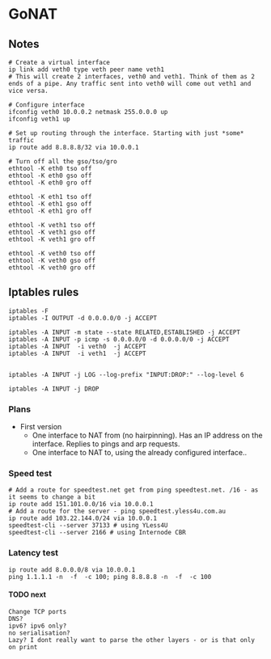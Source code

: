 # GoNAT

## Notes
```
# Create a virtual interface
ip link add veth0 type veth peer name veth1
# This will create 2 interfaces, veth0 and veth1. Think of them as 2 ends of a pipe. Any traffic sent into veth0 will come out veth1 and vice versa.

# Configure interface
ifconfig veth0 10.0.0.2 netmask 255.0.0.0 up
ifconfig veth1 up

# Set up routing through the interface. Starting with just *some* traffic
ip route add 8.8.8.8/32 via 10.0.0.1

# Turn off all the gso/tso/gro
ethtool -K eth0 tso off
ethtool -K eth0 gso off
ethtool -K eth0 gro off

ethtool -K eth1 tso off
ethtool -K eth1 gso off
ethtool -K eth1 gro off

ethtool -K veth1 tso off
ethtool -K veth1 gso off
ethtool -K veth1 gro off

ethtool -K veth0 tso off
ethtool -K veth0 gso off
ethtool -K veth0 gro off

```

## Iptables rules
```
iptables -F
iptables -I OUTPUT -d 0.0.0.0/0 -j ACCEPT

iptables -A INPUT -m state --state RELATED,ESTABLISHED -j ACCEPT
iptables -A INPUT -p icmp -s 0.0.0.0/0 -d 0.0.0.0/0 -j ACCEPT
iptables -A INPUT  -i veth0  -j ACCEPT
iptables -A INPUT  -i veth1  -j ACCEPT


iptables -A INPUT -j LOG --log-prefix "INPUT:DROP:" --log-level 6

iptables -A INPUT -j DROP
```

### Plans
  * First version
    * One interface to NAT from (no hairpinning). Has an IP address on the interface. Replies to pings and arp requests.
    * One interface to NAT to, using the already configured interface..

### Speed test
```
# Add a route for speedtest.net get from ping speedtest.net. /16 - as it seems to change a bit
ip route add 151.101.0.0/16 via 10.0.0.1
# Add a route for the server - ping speedtest.yless4u.com.au
ip route add 103.22.144.0/24 via 10.0.0.1
speedtest-cli --server 37133 # using YLess4U
speedtest-cli --server 2166 # using Internode CBR

```

### Latency test
```
ip route add 8.0.0.0/8 via 10.0.0.1
ping 1.1.1.1 -n  -f  -c 100; ping 8.8.8.8 -n  -f  -c 100 

```

#### TODO next
```
Change TCP ports
DNS?
ipv6? ipv6 only?
no serialisation?
Lazy? I dont really want to parse the other layers - or is that only on print
```